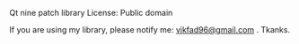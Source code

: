 Qt nine patch library
License: Public domain

If you are using my library, please notify me: vikfad96@gmail.com . Tkanks.

